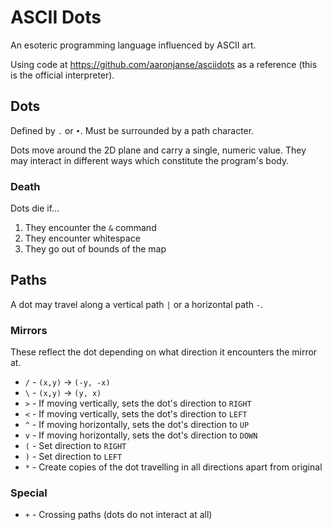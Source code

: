 # ASCII Dots
An esoteric programming language influenced by ASCII art.

Using code at https://github.com/aaronjanse/asciidots as a reference (this is the official interpreter).

## Dots
Defined by `.` or `•`. Must be surrounded by a path character.

Dots move around the 2D plane and carry a single, numeric value. They may interact in different ways which constitute the program's body.

### Death
Dots die if...
1. They encounter the `&` command
2. They encounter whitespace ` `
3. They go out of bounds of the map

## Paths
A dot may travel along a vertical path `|` or a horizontal path `-`.

### Mirrors
These reflect the dot depending on what direction it encounters the mirror at.
- `/` - `(x,y)` -> `(-y, -x)`
- `\` - `(x,y)` -> `(y, x)`
- `>` - If moving vertically, sets the dot's direction to `RIGHT`
- `<` - If moving vertically, sets the dot's direction to `LEFT`
- `^` - If moving horizontally, sets the dot's direction to `UP`
- `v` - If moving horizontally, sets the dot's direction to `DOWN`
- `(` - Set direction to `RIGHT`
- `)` - Set direction to `LEFT`
- `*` - Create copies of the dot travelling in all directions apart from original

### Special
- `+` - Crossing paths (dots do not interact at all)